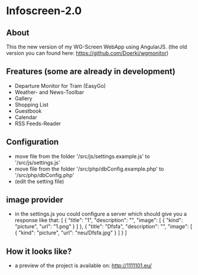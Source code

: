 # Infoscreen-2.0

## About ##
This the new version of my WG-Screen WebApp using AngularJS.
(the old version you can found here: https://github.com/Doerki/wgmonitor)

## Freatures (some are already in development) ##
- Departure Monitor for Tram (EasyGo)
- Weather- and News-Toolbar
- Gallery
- Shopping List
- Guestbook
- Calendar
- RSS Feeds-Reader

## Configuration ##
- move file from the folder '/src/js/settings.example.js' to '/src/js/settings.js'
- move file from the folder '/src/php/dbConfig.example.php' to '/src/php/dbConfig.php'
- (edit the setting file)

## image provider
- in the settings.js you could configure a server which should give you a response like that:
[
  {
    "title": "1",
    "description": "",
    "image": [
      {
        "kind": "picture",
        "url": "1.png"
      }
    ]
  },
  {
    "title": "Dfsfa",
    "description": "",
    "image": [
      {
        "kind": "picture",
        "url": "neu/Dfsfa.jpg"
      }
    ]
  }
]


## How it looks like? ##
- a preview of the project is available on: http://1111101.eu/